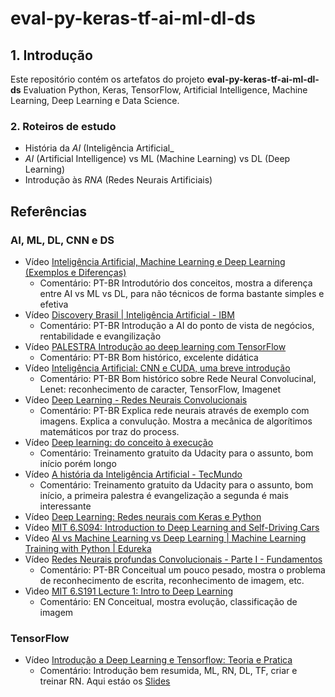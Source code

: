 # eval-py-keras-tf-ai-ml-dl-ds

## 1. Introdução ##

Este repositório contém os artefatos do projeto **eval-py-keras-tf-ai-ml-dl-ds** Evaluation Python, Keras, TensorFlow, Artificial Intelligence, Machine Learning, Deep Learning e Data Science.


### 2. Roteiros de estudo ###

* História da _AI_ (Inteligência Artificial_
* _AI_ (Artificial Intelligence) vs ML (Machine Learning) vs DL (Deep Learning)
* Introdução às _RNA_ (Redes Neurais Artificiais)




## Referências ##

### AI, ML, DL, CNN e DS ###

* Vídeo [Inteligência Artificial, Machine Learning e Deep Learning (Exemplos e Diferenças)](https://www.youtube.com/watch?v=5UYpSE3dQSQ&list=PLORrDfZD1hkE-STpneL0hV3_m2tjv0qAq)
  * Comentário: PT-BR Introdutório dos conceitos, mostra a diferença entre AI vs ML vs DL, para não técnicos de forma bastante simples e efetiva
* Vídeo [Discovery Brasil | Inteligência Artificial - IBM](https://www.youtube.com/watch?v=W95YlM5-iPk&index=9&list=PLORrDfZD1hkE-STpneL0hV3_m2tjv0qAq)
  * Comentário: PT-BR Introdução a AI do ponto de vista de negócios, rentabilidade e evangilização
* Vídeo [PALESTRA Introdução ao deep learning com TensorFlow](https://www.youtube.com/watch?v=OIyR-_EpG48&list=PLORrDfZD1hkE-STpneL0hV3_m2tjv0qAq)
  * Comentário: PT-BR Bom histórico, excelente didática
* Vídeo [Inteligência Artificial: CNN e CUDA, uma breve introdução](https://www.youtube.com/watch?v=j8E_i6-qtbA&index=14&list=PLORrDfZD1hkE-STpneL0hV3_m2tjv0qAq)
  * Comentário: PT-BR Bom histórico sobre Rede Neural Convolucinal, Lenet: reconhecimento de caracter, TensorFlow, Imagenet
* Vídeo [Deep Learning - Redes Neurais Convolucionais](https://www.youtube.com/watch?v=DXnyuUZcAAI&index=10&list=PLORrDfZD1hkE-STpneL0hV3_m2tjv0qAq)
  * Comentário: PT-BR Explica rede neurais através de exemplo com imagens. Explica a convulução. Mostra a mecânica de algorítimos matemáticos por traz do process.
* Vídeo [Deep learning: do conceito à execução](https://www.youtube.com/watch?v=KIvB5LFbA0w&index=13&list=PLORrDfZD1hkE-STpneL0hV3_m2tjv0qAq)
  * Comentário: Treinamento gratuito da Udacity para o assunto, bom início porém longo
* Vídeo [A história da Inteligência Artificial - TecMundo](https://www.youtube.com/watch?v=Lhu8bdmkMCM)
  * Comentário: Treinamento gratuito da Udacity para o assunto, bom início, a primeira palestra é evangelização a segunda é mais interessante
* Vídeo [Deep Learning: Redes neurais com Keras e Python](https://www.youtube.com/watch?v=dQPJZa_-FcU)
* Vídeo [MIT 6.S094: Introduction to Deep Learning and Self-Driving Cars](https://www.youtube.com/watch?v=1L0TKZQcUtA&list=PLORrDfZD1hkE-STpneL0hV3_m2tjv0qAq&t=4810s)
* Vídeo [AI vs Machine Learning vs Deep Learning | Machine Learning Training with Python | Edureka](https://www.youtube.com/watch?v=WSbgixdC9g8&t=352s&list=PLORrDfZD1hkE-STpneL0hV3_m2tjv0qAq)
* Vídeo [Redes Neurais profundas Convolucionais - Parte I - Fundamentos](https://www.youtube.com/watch?v=n4rmrZg1_58&index=11&list=PLORrDfZD1hkE-STpneL0hV3_m2tjv0qAq)
  * Comentário: PT-BR Conceitual um pouco pesado, mostra o problema de reconhecimento de escrita, reconhecimento de imagem, etc.
* Vìdeo [MIT 6.S191 Lecture 1: Intro to Deep Learning](https://www.youtube.com/watch?v=IgSuFYamZas&list=PLORrDfZD1hkE-STpneL0hV3_m2tjv0qAq)
  * Comentário: EN Conceitual, mostra evolução, classificação de imagem


### TensorFlow ###

* Vídeo [Introdução a Deep Learning e Tensorflow: Teoria e Pratica](https://www.youtube.com/watch?v=mAIRkkItPSc&index=17)
  * Comentário: Introdução bem resumida, ML, RN, DL, TF, criar e treinar RN. Aqui estáo os [Slides](https://github.com/GuiUzeda/Webinar-Tensorflow/blob/master/Webinar%20Tensorflow.pdf)
  